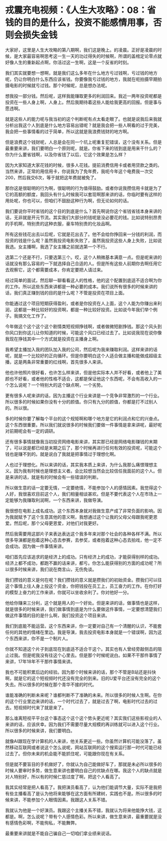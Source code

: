 # 戎震充电视频：《人生大攻略》：08：省钱的目的是什么，投资不能感情用事，否则会损失金钱

大家好，这里是人生大攻略的第八期啊，我们这是晚上。的凌晨。正好是凌晨的时候，是大家最容易啊思考这一生一天的功过得失的时候啊，所谓的盖棺定论零点就好像人生的重新起点啊，你活过这一生啊，这是一个反省的时刻。

我们其实就要想一想啊，就是我们这么多年在什么地方亏过钱啊，亏过钱的地方呢，仍让你明白什么东西应该省钱。你要像我亏过钱的地方，我就在呃拍摄早期拍摄电影的时候就亏过钱。那个时候呢，总是想办法呢。

想我投一部分钱。然后呢，这样我能赚取更多的利润回来。我近一两年投资呢都是投资在一些人身上啊，人身上。然后我期待着这些人能给我更高的回报。但是事与愿违啊。

就是这些人的能力呢与我当初的这个判断呢有点太看走眼了。也就是说我后来我就分析出我这个人到底是什么地方容易出错呢？就是我会把一些人啊看的过于完美，我会把一些事情看的过于简单，所以这就是我浪费钱财的地方啊。

但是浪费这个钱财呢，人总是会在同一个坑上呢重复犯错误，这个没有关系。但是最重要来讲，我们要明白一个原则呢，就是。你省下来的钱到底是用来干什么的？你为什么要省钱啊，以及你省钱了以后，它这个效果是怎么样？

因为大家知道大家花钱的时候，很多人花钱。提前消费信用卡或者用贷款之类的。当然来讲，正常的用信用卡，你说我为了免年费，我呃今年这个电费我一次交200，然后我交6次，等于就把这年费就被免了。

那你这是很聪明的行为啊，很聪明的行为值得鼓励。或者你说我攒信用卡就是为了它的高额的额度，我回头有什么时候我可以套现啊那来讲的话，你临时要有这样的用处呢，你也可以，但咱们不鼓励这种行为啊，但无论如何的话。

我们要说你平时省钱的这个目的到底是什么？首先啊说你这个省钱省钱本身来讲的话，无非就是开元节流。其实我们大部分的钱呢是没必要花的钱。比如说特别昂贵的手机啊，特别贵的这种衣服，豪车特别贵的化妆品啊。

所有这些钱花出去以后呢，它就是花出去了。他不会给你挣回来一分钱的利润，而投资的钱是什么呢？虽然我投资电影失败了，虽然我投资这些人身上失败，比如说我选。女主播啊，我选了女主播之前就选第一个不行。

选第二个还是不行，只要选第三个。哎，这个人稍微基本满意一点。但是呢来讲的话就没有那么容易的一下就选择自己合适的人。但是所有这些人前期你去啊任用它去观察它，这个都需要成本，你肯定要把人请过来。

经过简单的面试，然后聊一聊看看这人的性格，他的这个配置到底适不适合啊为你的工作。所以这些东西来讲都是一种必要的成本。我们说所有很多的时候来讲的话，我们真正赚到钱的目的是什么呢？不管是投资在项目上面。

你能通过这个项目短期获得盈利，或者是你投资在人上面，这个人能为你赚出来利润，这都是一种比较好的投资啊，都是一种比较好投资。比如说今年我们举个例子。我搞文化工作了。

今年做这个这个这个这个剧情类短视频挣钱啊，或者做微短剧挣钱。那这个风头到你风口到你这儿让你知道的时候，可能这个风口已经过去了。比如说我现在说你像我现在挣钱其中一个方式就是投资在主播身上啊。

我希望主播加入我的团队加入我的公司，然后呢为我来赚取利润。这样来讲的话呢，就是一个比较好的正向循环。但是你要明白这个人适合做主播和能做成超级主播，这是两条非常重要的红线啊，首先很多人来讲。

他也许他照片很好看，也许怎么样来讲，但是他实际本人并不好看，或者他上了美颜也不好看，或者他的性格不适合，这都是保证他这个东西呢，不会有高收入的一个怎么说呢？一个特别大的这个缺点啊，一个劣势。

更有很多人呢来讲的话，因为主播这个行业来讲是一个竞争非常激烈的一个行业。所以很多的时候如果你没有十分的颜值。你只有九分的颜值，你都是打不过别人的。所以很。

多的时候你要了解每个平台的这个规矩啊和哪个地方是它的利润点和它的兴奋点。这个东西很重要。所以我们就说很多的时候我们要做一件事情是拿来讲呢，最好呢对前期呢会有一定的调研。

还有很多事情就像我当初投资网络电影来讲，其实那已经是网络电影赚钱的末期了，可以说是都已经是末期之后了，那个时候再进行任何有效的投资呢，可能这个钱也是赚不到的。就是说白了我就是把事情过于理想化啊。

人也过于理想化。所以来讲的话，其实我本质上来讲，为什么我那么痛恨理想主义。因为我有时候也是理想主义者。会比较想当然会比较信任我面前的这个人。但是来讲的话，就是有的时候会有一些错误的判断。

所以做生意的话一定要无情，一定要绝情，不能参加个人的感情因素。我觉得这个人好，我很喜欢目前这个人，我们相量相谈甚欢。但是不要代表这个人在市场上一定能够为我赚取利润啊，一个东西来讲，我做导演。

我很想在电影上成名成功。这个东西本身就对我做生意产成了非常负面的影响。因为我就赋予了这个生意其他的意义啊，我想通过这个让我的父母父母跟我呢更恩爱。然后呢，那个父母更恩爱，对他们对我更好。

然后我需要用这部片子来表达表达这个我多年来对那个社会的各种各样不满。所以很多导演都是抱着这种心态去参赛，去参奖，或者抱着这种心态去拍戏，他一定不会成功。因为做一件事情来讲。

咱们首先应该追求的是经济上的成功。只有经济上的成功，才能获得别样的成功。经济上都不成功，都跑不赢的话来讲，都亏。你怎么能获得别的方面的成功呢？所以很多时候来讲，我们说在商言山，无伤免谈。

我们攒钱的意义是何在呢？我们攒钱的意义就是攒我们的初始资金。攒我们可以往这个事情上往人身上投这个资金，你把钱投在员工上，员工奋力的工作。在你打好的模型上奋力的工作来讲，你就可以坐收余利了。你对他好一分。

他给你赚来三分利，这个就是用人的一个好处。但是来讲的话，做事情也是这样，就是很多的时候来讲，我们做事情到底是为什么要做这件事情，一定要想清楚我们做这件事情的目的是什么啊，我们投资这个项目来讲。

我们到底能不能运营。这个东西来讲，你一定要对自己有一个清醒的认识，不能套任何的其他的情绪在里边。我是导演，我去投资电影本身就是一个错误啊，因为这个东西来讲，你不是一个制片人。

你就不知道这个片子到底现在到底适不适合干这个。其实也有人曾经旁敲侧击的阻止过我。但是呢我没有往这个心里去。但是那个时候呢说白。如果不干那件事情了来讲，17年18年不干那件事情来讲。

我也不可能积累后边的经验。因为那个时候来讲的话，那个不管是B站还是抖快啊，就是它的这个短视频时代还没有完全的到来。旧的U爱平台还没有完全的这个失去。所以很多的时候在那个青华不接的时代。

谁能准确的判断未来呢？谁都判断不了准确的未来。所以很多的时候人生啊。在你的这个行业里边来讲的话，一个时代过去了，就是过去了啊，电影时代过去的过去。短视频时代来了就是来了。

那么谁离短视平平台这个事态这个这个这个势头更近呢？其实我们这些影视业的人来讲的话，应该庆幸。因为我们不需要尽量大规模的再训练就可以进入这个行业。所以很多的时候来讲，我们要明白。

就像AI跟现在学计算机的人来讲，他关系更近一些。你虽然计算机可能没落了。虽然移动互联网或者说这个怎么说呢，网站互联网的这个搜索运行那一时代可能已经过去了。但你未来的机会能不能抓住呢，可能跟你现在有关系。

但是就不要盲目的手机做好了，你就认为自己能做好车了，那就是未必所以很多的时候人要审时多势，做生意来讲也要明白自己的优缺点在哪。我这个人的缺点就是对人特别好，所以有的时候仁慈过度了啊，把这个人看高了。

我其实经常是把人看高了。我把演员看高了，认为他们能调节大量，实际不是我把有些主播看高了是认为他将来能够在这方面有所建树，实践也不是。所以很多的时候来讲，不能参加个人眼情因素。我跟这人关系不错。

我就认为他是一个好演员。我跟这个主播关系不错，我就认为将来他能挣大钱，这都是。啊，怎么说呢？带有个人感情色彩。所以来讲，做生意来讲，最重要就是没有感情色彩啊，不能徇私，不能舞弊。

最重要来讲就是不能自己骗自己一切咱们拿业绩来说话。